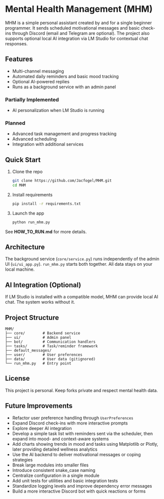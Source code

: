 # Mental Health Management (MHM)

MHM is a simple personal assistant created by and for a single beginner programmer. It sends scheduled motivational messages and basic check-ins through Discord (email and Telegram are optional). The project also supports optional local AI integration via LM Studio for contextual chat responses.

## Features
- Multi-channel messaging
- Automated daily reminders and basic mood tracking
- Optional AI-powered replies
- Runs as a background service with an admin panel

### Partially Implemented
- AI personalization when LM Studio is running

### Planned
- Advanced task management and progress tracking
- Advanced scheduling
- Integration with additional services

## Quick Start
1. Clone the repo
   ```bash
   git clone https://github.com/Jacfogel/MHM.git
   cd MHM
   ```
2. Install requirements
   ```bash
   pip install -r requirements.txt
   ```
3. Launch the app
   ```bash
   python run_mhm.py
   ```
See **HOW_TO_RUN.md** for more details.

## Architecture
The background service (`core/service.py`) runs independently of the admin UI (`ui/ui_app.py`). `run_mhm.py` starts both together. All data stays on your local machine.

## AI Integration (Optional)
If LM Studio is installed with a compatible model, MHM can provide local AI chat. The system works without it.

## Project Structure
```
MHM/
├── core/        # Backend service
├── ui/          # Admin panel
├── bot/         # Communication handlers
├── tasks/       # Task/reminder framework
├── default_messages/
├── user/        # User preferences
├── data/        # User data (gitignored)
└── run_mhm.py   # Entry point
```

## License
This project is personal. Keep forks private and respect mental health data.

## Future Improvements
- Refactor user preference handling through `UserPreferences`
- Expand Discord check-ins with more interactive prompts
- Explore deeper AI integration
- Develop a simple task list with reminders sent via the scheduler, then expand into mood- and context-aware systems
- Add charts showing trends in mood and tasks using Matplotlib or Plotly, later providing detailed wellness analytics
- Use the AI backend to deliver motivational messages or coping strategies
- Break large modules into smaller files
- Introduce consistent snake_case naming
- Centralize configuration in a single module
- Add unit tests for utilities and basic integration tests
- Standardize logging levels and improve dependency error messages
- Build a more interactive Discord bot with quick reactions or forms
